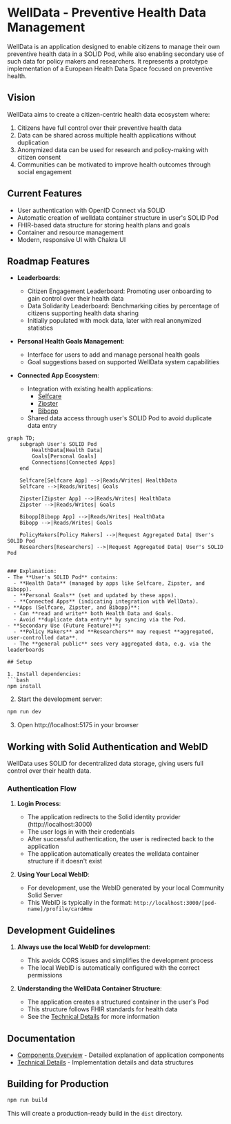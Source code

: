 # WellData - Preventive Health Data Management

WellData is an application designed to enable citizens to manage their own preventive health data in a SOLID Pod, while also enabling secondary use of such data for policy makers and researchers. It represents a prototype implementation of a European Health Data Space focused on preventive health.

## Vision

WellData aims to create a citizen-centric health data ecosystem where:

1. Citizens have full control over their preventive health data
2. Data can be shared across multiple health applications without duplication
3. Anonymized data can be used for research and policy-making with citizen consent
4. Communities can be motivated to improve health outcomes through social engagement

## Current Features

- User authentication with OpenID Connect via SOLID
- Automatic creation of welldata container structure in user's SOLID Pod
- FHIR-based data structure for storing health plans and goals
- Container and resource management
- Modern, responsive UI with Chakra UI

## Roadmap Features

- **Leaderboards**: 
  - Citizen Engagement Leaderboard: Promoting user onboarding to gain control over their health data
  - Data Solidarity Leaderboard: Benchmarking cities by percentage of citizens supporting health data sharing
  - Initially populated with mock data, later with real anonymized statistics

- **Personal Health Goals Management**:
  - Interface for users to add and manage personal health goals
  - Goal suggestions based on supported WellData system capabilities

- **Connected App Ecosystem**:
  - Integration with existing health applications:
    - [Selfcare](https://selfcare4me.com/)
    - [Zipster](https://www.zipster.care/)
    - [Bibopp](https://bibopp.be/)
  - Shared data access through user's SOLID Pod to avoid duplicate data entry

```mermaid
graph TD;
    subgraph User's SOLID Pod
        HealthData[Health Data]
        Goals[Personal Goals]
        Connections[Connected Apps]
    end
    
    Selfcare[Selfcare App] -->|Reads/Writes| HealthData
    Selfcare -->|Reads/Writes| Goals

    Zipster[Zipster App] -->|Reads/Writes| HealthData
    Zipster -->|Reads/Writes| Goals

    Bibopp[Bibopp App] -->|Reads/Writes| HealthData
    Bibopp -->|Reads/Writes| Goals

    PolicyMakers[Policy Makers] -->|Request Aggregated Data| User's SOLID Pod
    Researchers[Researchers] -->|Request Aggregated Data| User's SOLID Pod
    

### Explanation:
- The **User's SOLID Pod** contains:
  - **Health Data** (managed by apps like Selfcare, Zipster, and Bibopp).
  - **Personal Goals** (set and updated by these apps).
  - **Connected Apps** (indicating integration with WellData).
- **Apps (Selfcare, Zipster, and Bibopp)**:
  - Can **read and write** both Health Data and Goals.
  - Avoid **duplicate data entry** by syncing via the Pod.
- **Secondary Use (Future Feature)**:
  - **Policy Makers** and **Researchers** may request **aggregated, user-controlled data**.
  - The **general public** sees very aggregated data, e.g. via the leaderboards

## Setup

1. Install dependencies:
```bash
npm install
```

2. Start the development server:
```bash
npm run dev
```

3. Open http://localhost:5175 in your browser

## Working with Solid Authentication and WebID

WellData uses SOLID for decentralized data storage, giving users full control over their health data.

### Authentication Flow

1. **Login Process**:
   - The application redirects to the Solid identity provider (http://localhost:3000)
   - The user logs in with their credentials
   - After successful authentication, the user is redirected back to the application
   - The application automatically creates the welldata container structure if it doesn't exist

2. **Using Your Local WebID**:
   - For development, use the WebID generated by your local Community Solid Server
   - This WebID is typically in the format: `http://localhost:3000/[pod-name]/profile/card#me`

## Development Guidelines

1. **Always use the local WebID for development**:
   - This avoids CORS issues and simplifies the development process
   - The local WebID is automatically configured with the correct permissions

2. **Understanding the WellData Container Structure**:
   - The application creates a structured container in the user's Pod
   - This structure follows FHIR standards for health data
   - See the [Technical Details](./docs/TECHNICAL_DETAILS.md) for more information

## Documentation

- [Components Overview](./docs/COMPONENTS.md) - Detailed explanation of application components
- [Technical Details](./docs/TECHNICAL_DETAILS.md) - Implementation details and data structures

## Building for Production

```bash
npm run build
```

This will create a production-ready build in the `dist` directory. 